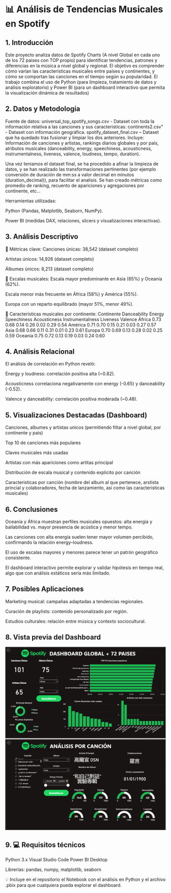 # 📊 Análisis de Tendencias Musicales en Spotify
## 1. Introducción
   
  Este proyecto analiza datos de Spotify Charts (A nivel Global en cada uno de los 72 paises con TOP propio) para identificar tendencias, patrones y diferencias en la música a   nivel global y regional. El objetivo es comprender cómo varían las características musicales entre países y continentes, y cómo se comportan las canciones en el tiempo según   su popularidad.
El trabajo combina el uso de Python (para limpieza, tratamiento de datos y análisis exploratorio) y Power BI (para un dashboard interactivo que permita la visualización dinámica de resultados)

## 2. Datos y Metodología

Fuente de datos:
universal_top_spotify_songs.csv - Dataset con toda la información relativa a las canciones y sus caracteristicas:
continents2.csv" - Dataset con información geográfica.
spotify_dataset_final.csv – Dataset que ha quedado tras fusionar y limpiar los dos anteriores. Incluye: Información de canciones y artistas, rankings diarios globales y por país, atributos musicales (danceability, energy, speechiness, acousticness, instrumentalness, liveness, valence, loudness, tempo, duration).

Una vez teniamos el dataset final, se ha procedido a afinar la limpieza de datos, y se han realizado las transformaciones pertinentes (por ejemplo conversión de duración de mm:ss a valor decimal en minutos (duration_decimal)), para facilitar el analisis. Se han creado métricas como promedio de ranking, recuento de apariciones y agregaciones por continente, etc...

Herramientas utilizadas:

Python (Pandas, Matplotlib, Seaborn, NumPy).

Power BI (medidas DAX, relaciones, slicers y visualizaciones interactivas).

## 3. Análisis Descriptivo
📌 Métricas clave:
Canciones únicas: 38,542 (dataset completo)

Artistas únicos: 14,926 (dataset completo)

Álbumes únicos: 8,213 (dataset completo)

📌 Escalas musicales:
Escala mayor predominante en Asia (65%) y Oceanía (62%).

Escala menor más frecuente en África (58%) y América (55%).

Europa con un reparto equilibrado (mayor 51%, menor 49%).

📌 Características musicales por continente:
Continente	Danceability	Energy	Speechiness	Acousticness	Instrumentalness	Liveness	Valence
África	0.73	0.68	0.14	0.26	0.02	0.29	0.54
América	0.71	0.70	0.15	0.21	0.03	0.27	0.57
Asia	0.68	0.66	0.11	0.31	0.01	0.23	0.61
Europa	0.70	0.69	0.13	0.28	0.02	0.25	0.59
Oceanía	0.75	0.72	0.13	0.19	0.03	0.24	0.60

## 4. Análisis Relacional
El análisis de correlación en Python reveló:

Energy y loudness: correlación positiva alta (~0.82).

Acousticness correlaciona negativamente con energy (-0.65) y danceability (-0.52).

Valence y danceability: correlación positiva moderada (~0.48).

## 5. Visualizaciones Destacadas (Dashboard)

Canciones, albumes y artistas unicos (permitiendo filtar a nivel global, por continente y pais)

Top 10 de canciones más populares

Claves musicales más usadas

Artistas con más apariciones como artitas principal

Distribución de escala musical y contenido explicito por canción

Caracteristicas por canción (nombre  del album al que pertenece, arstista princial y colaboradores, fecha de lanzamiento, asi como las caracteristicas musicales)

## 6. Conclusiones
Oceanía y África muestran perfiles musicales opuestos: alta energía y bailabilidad vs. mayor presencia de acústica y menor tempo.

Las canciones con alta energía suelen tener mayor volumen percibido, confirmando la relación energy–loudness.

El uso de escalas mayores y menores parece tener un patrón geográfico consistente.

El dashboard interactivo permite explorar y validar hipótesis en tiempo real, algo que con análisis estáticos sería más limitado.

## 7. Posibles Aplicaciones
Marketing musical: campañas adaptadas a tendencias regionales.

Curación de playlists: contenido personalizado por región.

Estudios culturales: relación entre música y contexto sociocultural.

## 8. Vista previa del Dashboard

![Captura Dashboard](https://github.com/thelifeofalvaro/eda-spotify/blob/main/imagenes/Dashboard_general.png "Pestaña General")
![Captura Dashboard 2](https://github.com/thelifeofalvaro/eda-spotify/blob/main/imagenes/Dashboard_porcancion.png "Pestaña Por Canción")

## 9. 💻 Requisitos técnicos
Python 3.x
Visual Studio Code
Power BI Desktop

Librerías: pandas, numpy, matplotlib, seaborn

💡 Incluye en el repositorio el Notebook con el análisis en Python y el archivo .pbix para que cualquiera pueda explorar el dashboard.
